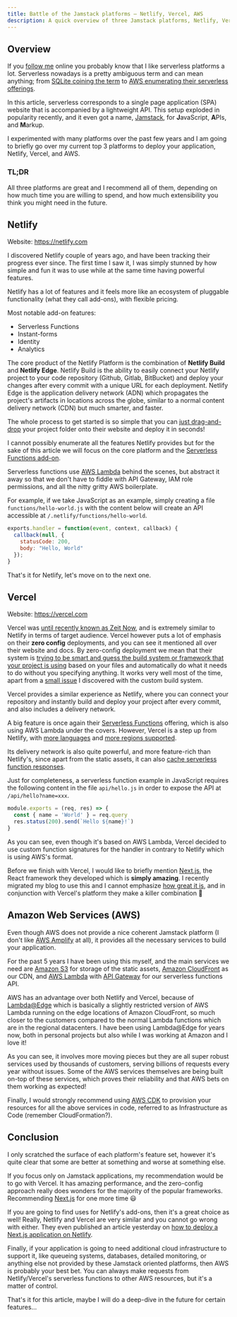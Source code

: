 ```yaml
---
title: Battle of the Jamstack platforms — Netlify, Vercel, AWS
description: A quick overview of three Jamstack platforms, Netlify, Vercel (formerly Zeit Now), and AWS.
---
```


## Overview

If you [follow me](https://twitter.com/LambrosPetrou) online you probably know that I like serverless platforms a lot. Serverless nowadays is a pretty ambiguous term and can mean anything; from [SQLite coining the term](https://www.sqlite.org/serverless.html) to [AWS enumerating their serverless offerings](https://aws.amazon.com/serverless/).

In this article, serverless corresponds to a single page application (SPA) website that is accompanied by a lightweight API. This setup exploded in popularity recently, and it even got a name, [Jamstack](https://jamstack.org/), for **J**avaScript, **A**PIs, and **M**arkup.

I experimented with many platforms over the past few years and I am going to briefly go over my current top 3 platforms to deploy your application, Netlify, Vercel, and AWS.

### TL;DR

All three platforms are great and I recommend all of them, depending on how much time you are willing to spend, and how much extensibility you think you might need in the future.

## Netlify

Website: <https://netlify.com>

I discovered Netlify couple of years ago, and have been tracking their progress ever since. The first time I saw it, I was simply stunned by how simple and fun it was to use while at the same time having powerful features.

Netlify has a lot of features and it feels more like an ecosystem of pluggable functionality (what they call add-ons), with flexible pricing.

Most notable add-on features:
- Serverless Functions
- Instant-forms
- Identity
- Analytics

The core product of the Netlify Platform is the combination of **Netlify Build** and **Netlify Edge**. Netlify Build is the ability to easily connect your Netlify project to your code repository (Github, Gitlab, BitBucket) and deploy your changes after every commit with a unique URL for each deployment. Netlify Edge is the application delivery network (ADN) which propagates the project's artifacts in locations across the globe, similar to a normal content delivery network (CDN) but much smarter, and faster.

The whole process to get started is so simple that you can [just drag-and-drop](https://app.netlify.com/drop) your project folder onto their website and deploy it in seconds!

I cannot possibly enumerate all the features Netlify provides but for the sake of this article we will focus on the core platform and the [Serverless Functions add-on](https://docs.netlify.com/functions/overview/).

Serverless functions use [AWS Lambda](https://aws.amazon.com/lambda/) behind the scenes, but abstract it away so that we don't have to fiddle with API Gateway, IAM role permissions, and all the nitty gritty AWS boilerplate.

For example, if we take JavaScript as an example, simply creating a file `functions/hello-world.js` with the content below will create an API accessible at `/.netlify/functions/hello-world`.

```javascript
exports.handler = function(event, context, callback) {
  callback(null, {
    statusCode: 200,
    body: "Hello, World"
  });
}
```

That's it for Netlify, let's move on to the next one.

## Vercel

Website: <https://vercel.com>

Vercel was [until recently known as Zeit Now](https://vercel.com/blog/zeit-is-now-vercel), and is extremely similar to Netlify in terms of target audience. Vercel however puts a lot of emphasis on their **zero config** deployments, and you can see it mentioned all over their website and docs. By zero-config deployment we mean that their system is [trying to be smart and guess the build system or framework that your project is using](https://vercel.com/docs/v2/build-step) based on your files and automatically do what it needs to do without you specifying anything. It works very well most of the time, apart from a [small issue](https://github.com/zeit/now/discussions/4132) I discovered with the custom build system.

Vercel provides a similar experience as Netlify, where you can connect your repository and instantly build and deploy your project after every commit, and also includes a delivery network.

A big feature is once again their [Serverless Functions](https://vercel.com/docs/v2/serverless-functions/introduction) offering, which is also using AWS Lambda under the covers. However, Vercel is a step up from Netlify, with [more languages](https://vercel.com/docs/v2/serverless-functions/supported-languages) and [more regions supported](https://vercel.com/docs/v2/edge-network/regions).

Its delivery network is also quite powerful, and more feature-rich than Netlify's, since apart from the static assets, it can also [cache serverless function responses](https://vercel.com/docs/v2/serverless-functions/edge-caching).

Just for completeness, a serverless function example in JavaScript requires the following content in the file `api/hello.js` in order to expose the API at `/api/hello?name=xxx`.

```javascript
module.exports = (req, res) => {
  const { name = 'World' } = req.query
  res.status(200).send(`Hello ${name}!`)
}
```

As you can see, even though it's based on AWS Lambda, Vercel decided to use custom function signatures for the handler in contrary to Netlify which is using AWS's format.

Before we finish with Vercel, I would like to briefly mention [Next.js](https://nextjs.org/), the React framework they developed which is **simply amazing**. I recently migrated my blog to use this and I cannot emphasize [how great it is](https://nextjs.org/blog/next-9-3#next-gen-static-site-generation-ssg-support), and in conjunction with Vercel's platform they make a killer combination 🚀

## Amazon Web Services (AWS)

Even though AWS does not provide a nice coherent Jamstack platform (I don't like [AWS Amplify](https://aws.amazon.com/amplify/) at all), it provides all the necessary services to build your application.

For the past 5 years I have been using this myself, and the main services we need are [Amazon S3](https://aws.amazon.com/s3/) for storage of the static assets, [Amazon CloudFront](https://aws.amazon.com/cloudfront/) as our CDN, and [AWS Lambda](https://aws.amazon.com/lambda/) with [API Gateway](https://aws.amazon.com/api-gateway/) for our serverless functions API.

AWS has an advantage over both Netlify and Vercel, because of [Lambda@Edge](https://aws.amazon.com/lambda/edge/) which is basically a slightly restricted version of AWS Lambda running on the edge locations of Amazon CloudFront, so much closer to the customers compared to the normal Lambda functions which are in the regional datacenters. I have been using Lambda@Edge for years now, both in personal projects but also while I was working at Amazon and I love it!

As you can see, it involves more moving pieces but they are all super robust services used by thousands of customers, serving billions of requests every year without issues. Some of the AWS services themselves are being built on-top of these services, which proves their reliability and that AWS bets on them working as expected!

Finally, I would strongly recommend using [AWS CDK](https://aws.amazon.com/cdk/) to provision your resources for all the above services in code, referred to as Infrastructure as Code (remember CloudFormation?).

## Conclusion

I only scratched the surface of each platform's feature set, however it's quite clear that some are better at something and worse at something else.

If you focus only on Jamstack applications, my recommendation would be to go with Vercel. It has amazing performance, and the zero-config approach really does wonders for the majority of the popular frameworks. Recommending [Next.js](https://nextjs.org/) for one more time 😃

If you are going to find uses for Netlify's add-ons, then it's a great choice as well! Really, Netlify and Vercel are very similar and you cannot go wrong with either. They even published an article yesterday on [how to deploy a Next.js application on Netlify](https://www.netlify.com/blog/2020/05/04/building-a-markdown-blog-with-next-9.3-and-netlify/).

Finally, if your application is going to need additional cloud infrastructure to support it, like queueing systems, databases, detailed monitoring, or anything else not provided by these Jamstack oriented platforms, then AWS is probably your best bet. You can always make requests from Netlify/Vercel's serverless functions to other AWS resources, but it's a matter of control.

That's it for this article, maybe I will do a deep-dive in the future for certain features...

